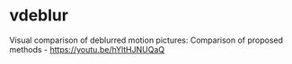 # vdeblur

Visual comparison of deblurred motion pictures:
Comparison of proposed methods - https://youtu.be/hYltHJNUQaQ
